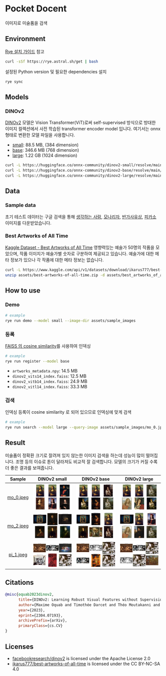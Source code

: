 # Pocket Docent

이미지로 미술품을 검색

## Environment

[Rye 설치 가이드](https://rye.astral.sh/guide/installation/) 참고

```bash
curl -sSf https://rye.astral.sh/get | bash
```

설정된 Python version 및 필요한 dependencies 설치

```bash
rye sync
```

## Models

### DINOv2

[DINOv2](https://github.com/facebookresearch/dinov2) 모델은 Vision Transformer(ViT)로써 self-supervised 방식으로 방대한 이미지 컬렉션에서 사전 학습된 transformer encoder model 입니다. 여기서는 onnx 형태로 변환한 모델 파일을 사용합니다.

- [small](https://huggingface.co/onnx-community/dinov2-small): 88.5 MB, (384 dimension)
- [base](https://huggingface.co/onnx-community/dinov2-base): 346.6 MB (768 dimension)
- [large](https://huggingface.co/onnx-community/dinov2-large): 1.22 GB (1024 dimension)

```bash
curl -L https://huggingface.co/onnx-community/dinov2-small/resolve/main/onnx/model.onnx -o models/dinov2_vits14.onnx
curl -L https://huggingface.co/onnx-community/dinov2-base/resolve/main/onnx/model.onnx -o models/dinov2_vitb14.onnx
curl -L https://huggingface.co/onnx-community/dinov2-large/resolve/main/onnx/model.onnx -o models/dinov2_vitl14.onnx
```

## Data

### Sample data

초기 테스트 데이터는 구글 검색을 통해 [생각하는 사람](https://ko.wikipedia.org/wiki/생각하는_사람), [모나리자](https://ko.wikipedia.org/wiki/모나리자), [반가사유상](https://ko.wikipedia.org/wiki/반가사유상), [피카소](https://ko.wikipedia.org/wiki/파블로_피카소) 이미지를 다운받았습니다.

### Best Artworks of All Time

[Kaggle Dataset - Best Artworks of All Time](https://www.kaggle.com/datasets/ikarus777/best-artworks-of-all-time/) 영향력있는 예술가 50명의 작품을 모았으며, 작품 이미지가 예술가별 숫자로 구분하여 제공되고 있습니다. 예술가에 대한 메타 정보가 있으나 각 작품에 대한 메타 정보는 없습니다.

```bash
curl -L https://www.kaggle.com/api/v1/datasets/download/ikarus777/best-artworks-of-all-time -o assets/best-artworks-of-all-time.zip && \
unzip assets/best-artworks-of-all-time.zip -d assets/best_artworks_of_all_time
```

## How to use

### Demo

```bash
# example
rye run demo --model small --image-dir assets/sample_images
```

### 등록

[FAISS 의 cosine similarity](https://github.com/facebookresearch/faiss/wiki/Faiss-indexes)를 사용하여 인덱싱

```bash
# example
rye run register --model base
```

- `artworks_metadata.npy`: 14.5 MB
- `dinov2_vits14_index.faiss`: 12.5 MB
- `dinov2_vitb14_index.faiss`: 24.9 MB
- `dinov2_vitl14_index.faiss`: 33.3 MB

### 검색

인덱싱 등록이 cosine similarity 로 되어 있으므로 인덱싱에 맞게 검색

```bash
# example
rye run search --model large --query-image assets/sample_images/mo_0.jpeg
```

## Result

미술품이 정확환 크기로 잘려져 있지 않는한 이미지 검색을 하는데 성능이 많이 떨어집니다. 조명 등의 이슈로 톤이 달라져도 비교적 잘 검색합니다. 모델의 크기가 커질 수록 더 좋은 결과를 보여줍니다.

| Sample | DINOv2 small | DINOv2 base | DINOv2 large |
|:------:|:------------:|:-----------:|:------------:|
| [mo_0.jpeg](./assets/sample_images/mo_0.jpeg) | ![result_dinov2_s_mo_0](./assets/docs/result_dinov2_s_mo_0.jpg) | ![result_dinov2_b_mo_0](./assets/docs/result_dinov2_b_mo_0.jpg) | ![result_dinov2_l_mo_0](./assets/docs/result_dinov2_l_mo_0.jpg) |
| [mo_2.jpeg](./assets/sample_images/mo_2.jpeg) | ![result_dinov2_s_mo_2](./assets/docs/result_dinov2_s_mo_2.jpg) | ![result_dinov2_b_mo_2](./assets/docs/result_dinov2_b_mo_2.jpg) | ![result_dinov2_l_mo_2](./assets/docs/result_dinov2_l_mo_2.jpg) |
| [pi_1.jpeg](./assets/sample_images/pi_1.jpeg) | ![result_dinov2_s_pi_1](./assets/docs/result_dinov2_s_pi_1.jpg) | ![result_dinov2_b_pi_1](./assets/docs/result_dinov2_b_pi_1.jpg) | ![result_dinov2_l_pi_1](./assets/docs/result_dinov2_l_pi_1.jpg) |

## Citations

```bibtex
@misc{oquab2023dinov2,
      title={DINOv2: Learning Robust Visual Features without Supervision},
      author={Maxime Oquab and Timothée Darcet and Théo Moutakanni and Huy Vo and Marc Szafraniec and Vasil Khalidov and Pierre Fernandez and Daniel Haziza and Francisco Massa and Alaaeldin El-Nouby and Mahmoud Assran and Nicolas Ballas and Wojciech Galuba and Russell Howes and Po-Yao Huang and Shang-Wen Li and Ishan Misra and Michael Rabbat and Vasu Sharma and Gabriel Synnaeve and Hu Xu and Hervé Jegou and Julien Mairal and Patrick Labatut and Armand Joulin and Piotr Bojanowski},
      year={2023},
      eprint={2304.07193},
      archivePrefix={arXiv},
      primaryClass={cs.CV}
}
```

## Licenses

- [facebookresearch/dinov2](https://github.com/facebookresearch/dinov2/blob/main/LICENSE) is licensed under the Apache License 2.0
- [ikarus777/best-artworks-of-all-time](https://creativecommons.org/licenses/by-nc-sa/4.0/) is licensed under the CC BY-NC-SA 4.0
